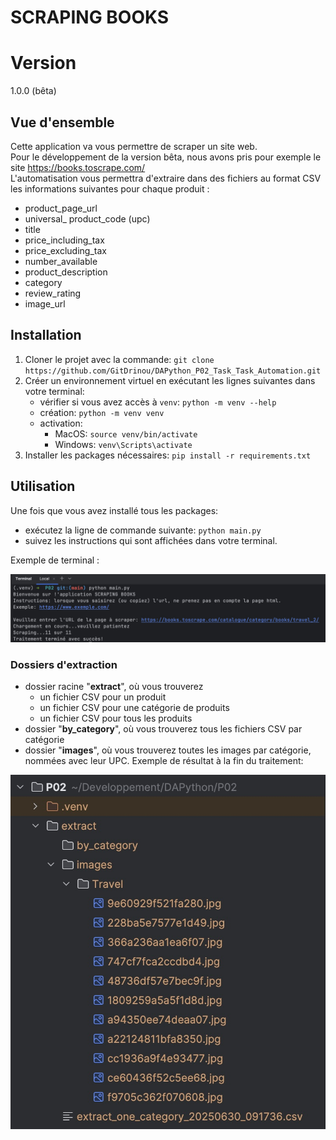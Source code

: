 # SCRAPING BOOKS 

# Version
1.0.0 (bêta)

## Vue d'ensemble
Cette application va vous permettre de scraper un site web.  
Pour le développement de la version bêta, nous avons pris pour exemple le site  https://books.toscrape.com/   
L'automatisation vous permettra d'extraire dans des fichiers au format CSV les informations suivantes pour chaque produit :

- product_page_url
- universal_ product_code (upc)
- title
- price_including_tax
- price_excluding_tax
- number_available
- product_description
- category
- review_rating
- image_url

## Installation
1. Cloner le projet avec la commande: `git clone https://github.com/GitDrinou/DAPython_P02_Task_Task_Automation.git`
2. Créer un environnement virtuel en exécutant les lignes suivantes dans votre terminal:
   - vérifier si vous avez accès à `venv`: `python -m venv --help`
   - création: `python -m venv venv`
   - activation:
      - MacOS: `source venv/bin/activate`
      - Windows: `venv\Scripts\activate`
3. Installer les packages nécessaires: `pip install -r requirements.txt`

## Utilisation
Une fois que vous avez installé tous les packages:
- exécutez la ligne de commande suivante: `python main.py` 
- suivez les instructions qui sont affichées dans votre terminal.

Exemple de terminal : 

![screenshot_treatment.jpg](screenshot_treatment.jpg)

### Dossiers d'extraction
- dossier racine "**extract**", où vous trouverez
   - un fichier CSV pour un produit
   - un fichier CSV pour une catégorie de produits
   - un fichier CSV pour tous les produits
- dossier "**by_category**", où vous trouverez tous les fichiers CSV par catégorie
- dossier "**images**", où vous trouverez toutes les images par catégorie, nommées avec leur UPC.
Exemple de résultat à la fin du traitement:

![screenshot_extract.jpg](screenshot_extract.jpg)


